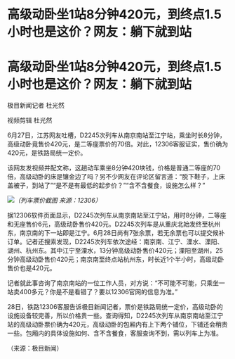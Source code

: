 # 高级动卧坐1站8分钟420元，到终点1.5小时也是这价？网友：躺下就到站

# 高级动卧坐1站8分钟420元，到终点1.5小时也是这价？网友：躺下就到站

极目新闻记者 杜光然

视频剪辑 杜光然

6月27日，江苏网友吐槽，D2245次列车从南京南站至江宁站，乘坐时长8分钟，高级动卧竟售价420元，是二等座票价的70倍。对此，12306客服证实，售价确为420元，是铁路局统一定价。

该网友发视频并配文称，这趟动车乘坐8分钟420块钱，价格是普通二等座的70倍，高级动卧的床是镶金边了吗？另不少网友在评论区留言道：“脱下鞋子，上床盖被子，到站了”“是不是有最低的起步价？”“含不含餐食，设施怎么样？”

![](https://inews.gtimg.com/om_bt/OLn79E4D_bre2halhC2eTn6hZ7pK2OWcQE6yUe6FawrlIAA/1000)_（列车票价截图
来源：12306）_

据12306软件页面显示，D2245次列车从南京南站至江宁站，用时8分钟，二等座和无座售价6元，高级动卧售价420元。D2245次列车是从重庆北始发终至杭州东，南京南的下一站即是江宁。6月28日尚有7张余票，若无余票也可以提交候补订单。记者还搜索发现，D2245次列车依次途经：南京南、江宁、溧水、溧阳、湖州、杭州东。其中江宁至溧水，13分钟高级动卧售价420元；溧阳至湖州，25分钟高级动卧售价420元；南京南至终点站杭州东，时长近1个半小时，高级动卧售价也是420元。

记者就此事咨询了南京南站的一位工作人员，对方说：“不可能不可能，只乘坐一站卖400多元？你是不是看错了？要以12306官网的信息为准。”

28日，铁路12306客服告诉极目新闻记者，票价是铁路局统一定价，高级动卧的设施设备较完善，所以价格贵一些。查询得知，D2245次列车从南京南站至江宁站的高级动卧票价确为420元，高级动卧的包厢内有上下两个铺位，下铺还会稍贵一些。包厢内的具体设施如何、含不含餐食，客服查询不到，需以列车上为准。

（来源：极目新闻）

